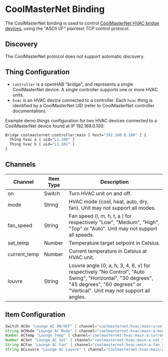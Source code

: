 # CoolMasterNet Binding

The CoolMasterNet binding is used to control [CoolMasterNet HVAC bridge devices](https://coolautomation.com/products/coolmasternet/), using the "ASCII I/F" plaintext TCP control protocol.

## Discovery

The CoolMasterNet protocol does not support automatic discovery.

## Thing Configuration

- `controller` is a openHAB "bridge", and represents a single CoolMasterNet device. A single controller supports one or more HVAC units.
- `hvac` is an HVAC device connected to a controller. Each `hvac` thing is identified by a CoolMasterNet UID (refer to CoolMasterNet controller documentation).

Example demo.things configuration for two HVAC devices connected to a CoolMasterNet device found at IP 192.168.0.100:

```perl
Bridge coolmasternet:controller:main [ host="192.168.0.100" ] {
  Thing hvac a [ uid="L1.100" ]
  Thing hvac b [ uid="L1.101" ]
}
```

## Channels

| Channel      | Item Type | Description                                                                                                                                                                            |
|--------------|-----------|----------------------------------------------------------------------------------------------------------------------------------------------------------------------------------------|
| on           | Switch    | Turn HVAC unit on and off.                                                                                                                                                             |
| mode         | String    | HVAC mode (cool, heat, auto, dry, fan). Unit may not support all modes.                                                                                                                |
| fan_speed    | String    | Fan speed (l, m, h, t, a ) for respectively "Low", "Medium", "High", "Top" or "Auto". Unit may not support all speeds.                                                                 |
| set_temp     | Number    | Temperature target setpoint in Celsius.                                                                                                                                                |
| current_temp | Number    | Current temperature in Celsius at HVAC unit.                                                                                                                                           |
| louvre       | String    | Louvre angle (0, a, h, 3, 4, 6, v) for respectively "No Control", "Auto Swing", "Horizontal", "30 degrees", "45 degrees", "60 degrees" or "Vertical". Unit may not support all angles. |

## Item Configuration

```java
Switch ACOn "Lounge AC ON/OFF" { channel="coolmasternet:hvac:main:a:on"}
String ACMode "Lounge AC Mode" { channel="coolmasternet:hvac:main:a:mode" }
Number ACTemp "Lounge Temp" { channel="coolmasternet:hvac:main:a:current_temp" }
Number ACSet "Lounge AC Set" { channel="coolmasternet:hvac:main:a:set_temp" }
String ACFan "Lounge AC Fan" { channel="coolmasternet:hvac:main:a:fan_speed" }
String ACLouvre "Lounge AC Louvre" { channel="coolmasternet:hvac:main:a:louvre_angle" }
```
